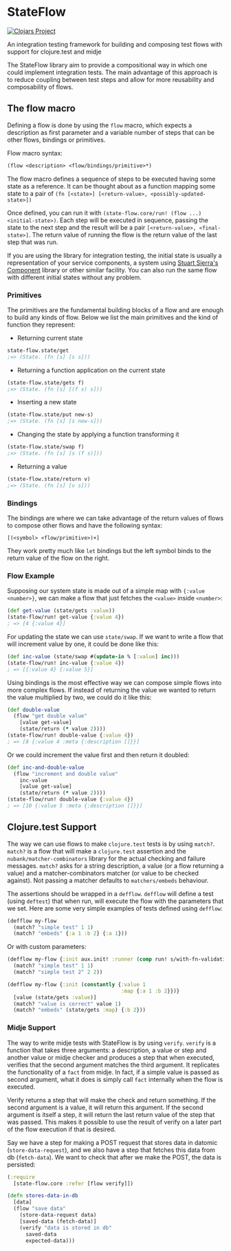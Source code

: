 # StateFlow

[![Clojars Project](https://img.shields.io/clojars/v/nubank/state-flow.svg)](https://clojars.org/nubank/state-flow)

An integration testing framework for building and composing test flows with support for clojure.test and midje

The StateFlow library aim to provide a compositional way in which one could implement integration tests. The main advantage of this approach is to reduce coupling between test steps and allow for more reusability and composability of flows.

## The flow macro

Defining a flow is done by using the `flow` macro, which expects a description as first parameter and a variable number of steps that can be other flows, bindings or primitives.

Flow macro syntax:
```clojure
(flow <description> <flow/bindings/primitive>*)
```

The flow macro defines a sequence of steps to be executed having some state as a reference.
It can be thought about as a function mapping some state to a pair of `(fn [<state>] [<return-value>, <possibly-updated-state>])`

Once defined, you can run it with `(state-flow.core/run! (flow ...) <initial-state>)`.
Each step will be executed in sequence, passing the state to the next step and the result will be a pair `[<return-value>, <final-state>]`.
The return value of running the flow is the return value of the last step that was run.

If you are using the library for integration testing, the initial state is usually a representation of your service components,
a system using [Stuart Sierra's Component](https://github.com/stuartsierra/component) library or other similar facility. You can also run the same flow with different initial states without any problem.

### Primitives

The primitives are the fundamental building blocks of a flow and are enough to build
any kinds of flow.
Below we list the main primitives and the kind of function they represent:

* Returning current state

```clojure
state-flow.state/get
;=> (State. (fn [s] [s s]))
```

* Returning a function application on the current state

```clojure
(state-flow.state/gets f)
;=> (State. (fn [s] [(f s) s]))
```

* Inserting a new state

```clojure
(state-flow.state/put new-s)
;=> (State. (fn [s] [s new-s]))
```

* Changing the state by applying a function transforming it

```clojure
(state-flow.state/swap f)
;=> (State. (fn [s] [s (f s)]))
```
* Returning a value

```clojure
(state-flow.state/return v)
;=> (State. (fn [s] [v s]))
```

### Bindings

The bindings are where we can take advantage of the return values of flows to compose other flows and have the following syntax:

`[(<symbol> <flow/primitive>)+]`

They work pretty much like `let` bindings but the left symbol binds to the return value of the flow on the right.

### Flow Example

Supposing our system state is made out of a simple map with `{:value <number>}`, we can make a flow that just
fetches the `<value>` inside `<number>`:

```clojure
(def get-value (state/gets :value))
(state-flow/run! get-value {:value 4})
; => [4 {:value 4}]
```

For updating the state we can use `state/swap`. If we want to write a flow that will increment value by one, it could be done like this:

```clojure
(def inc-value (state/swap #(update-in % [:value] inc)))
(state-flow/run! inc-value {:value 4})
; => [{:value 4} {:value 5}]
```

Using bindings is the most effective way we can compose simple flows into more complex flows.
If instead of returning the value we wanted to return the value multiplied by two, we could do it like this:

```clojure
(def double-value
  (flow "get double value"
    [value get-value]
    (state/return (* value 2))))
(state-flow/run! double-value {:value 4})
; => [8 {:value 4 :meta {:description []}}]
```

Or we could increment the value first and then return it doubled:

```clojure
(def inc-and-double-value
  (flow "increment and double value"
    inc-value
    [value get-value]
    (state/return (* value 2))))
(state-flow/run! double-value {:value 4})
; => [10 {:value 5 :meta {:description []}}]
```

## Clojure.test Support

The way we can use flows to make `clojure.test` tests is by using `match?`.
`match?` is a flow that will make a `clojure.test` assertion and the `nubank/matcher-combinators` library
for the actual checking and failure messages. `match?` asks for a string description, a value (or a flow returning a value) and a matcher-combinators matcher (or value to be checked against). Not passing a matcher defaults to `matchers/embeds` behaviour.

The assertions should be wrapped in a `defflow`. `defflow` will define a test (using `deftest`)
that when run, will execute the flow with the parameters that we set. Here are some very simple examples
of tests defined using `defflow`:

```clojure
(defflow my-flow
  (match? "simple test" 1 1)
  (match? "embeds" {:a 1 :b 2} {:a 1}))
```
Or with custom parameters:

```clojure
(defflow my-flow {:init aux.init! :runner (comp run! s/with-fn-validation)}
  (match? "simple test" 1 1)
  (match? "simple test 2" 2 2))
```

```clojure
(defflow my-flow {:init (constantly {:value 1
                                     :map {:a 1 :b 2}})}
  [value (state/gets :value)]
  (match? "value is correct" value 1)
  (match? "embeds" (state/gets :map) {:b 2}))
```

### Midje Support

The way to write midje tests with StateFlow is by using `verify`.
`verify` is a function that takes three arguments: a description, a value or step and another value or midje checker
and produces a step that when executed, verifies that the second argument matches the third argument. It replicates the functionality of a `fact` from midje.
In fact, if a simple value is passed as second argument, what it does is simply call `fact` internally when the flow is executed.

Verify returns a step that will make the check and return something. If the second argument is a value, it will return this argument. If the second argument is itself a step, it will return the last return value of the step that was passed. This makes it possible to use the result of verify on a later part of the flow execution if that is desired.

Say we have a step for making a POST request that stores data in datomic (`store-data-request`),
and we also have a step that fetches this data from db (`fetch-data`). We want to check that after we make the POST, the data is persisted:

```clojure
(:require
  [state-flow.core :refer [flow verify]])

(defn stores-data-in-db
  [data]
  (flow "save data"
    (store-data-request data)
    [saved-data (fetch-data)]
    (verify "data is stored in db"
      saved-data
      expected-data)))
```
